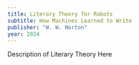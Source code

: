 ```yaml
---
title: Literary Theory for Robots
subtitle: How Machines Learned to Write
publisher: "W. W. Norton"
year: 2024
---
```


Description of Literary Theory Here
